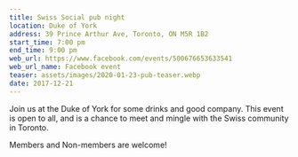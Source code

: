 ```yaml
---
title: Swiss Social pub night
location: Duke of York
address: 39 Prince Arthur Ave, Toronto, ON M5R 1B2
start_time: 7:00 pm
end_time: 9:00 pm
web_url: https://www.facebook.com/events/500676653633541
web_url_name: Facebook event
teaser: assets/images/2020-01-23-pub-teaser.webp
date: 2017-12-21
---
```


Join us at the Duke of York for some drinks and good company. This event is
open to all, and is a chance to meet and mingle with the Swiss community in
Toronto.

Members and Non-members are welcome!
